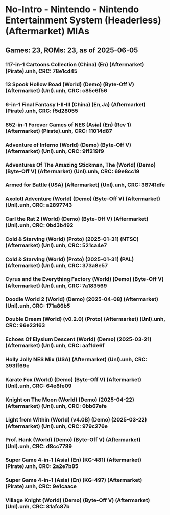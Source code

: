 # No-Intro - Nintendo - Nintendo Entertainment System (Headerless) (Aftermarket) MIAs
## Games: 23, ROMs: 23, as of 2025-06-05

### 117-in-1 Cartoons Collection (China) (En) (Aftermarket) (Pirate).unh, CRC: 78e1cd45
### 13 Spook Hollow Road (World) (Demo) (Byte-Off V) (Aftermarket) (Unl).unh, CRC: c85e6f56
### 6-in-1 Final Fantasy I-II-III (China) (En,Ja) (Aftermarket) (Pirate).unh, CRC: f5d28055
### 852-in-1 Forever Games of NES (Asia) (En) (Rev 1) (Aftermarket) (Pirate).unh, CRC: 11014d87
### Adventure of Inferno (World) (Demo) (Byte-Off V) (Aftermarket) (Unl).unh, CRC: 9ff219f9
### Adventures Of The Amazing Stickman, The (World) (Demo) (Byte-Off V) (Aftermarket) (Unl).unh, CRC: 69e8cc19
### Armed for Battle (USA) (Aftermarket) (Unl).unh, CRC: 36741dfe
### Axolotl Adventure (World) (Demo) (Byte-Off V) (Aftermarket) (Unl).unh, CRC: a2897743
### Carl the Rat 2 (World) (Demo) (Byte-Off V) (Aftermarket) (Unl).unh, CRC: 0bd3b492
### Cold & Starving (World) (Proto) (2025-01-31) (NTSC) (Aftermarket) (Unl).unh, CRC: 521ca4e7
### Cold & Starving (World) (Proto) (2025-01-31) (PAL) (Aftermarket) (Unl).unh, CRC: 373a8e57
### Cyrus and the Everything Factory (World) (Demo) (Byte-Off V) (Aftermarket) (Unl).unh, CRC: 7a183569
### Doodle World 2 (World) (Demo) (2025-04-08) (Aftermarket) (Unl).unh, CRC: 171a86b5
### Double Dream (World) (v0.2.0) (Proto) (Aftermarket) (Unl).unh, CRC: 96e23163
### Echoes Of Elysium Descent (World) (Demo) (2025-03-21) (Aftermarket) (Unl).unh, CRC: aaf1de6f
### Holly Jolly NES Mix (USA) (Aftermarket) (Unl).unh, CRC: 393ff69c
### Karate Fox (World) (Demo) (Byte-Off V) (Aftermarket) (Unl).unh, CRC: 64e8fe09
### Knight on The Moon (World) (Demo) (2025-04-22) (Aftermarket) (Unl).unh, CRC: 0bb67efe
### Light from Within (World) (v4.0B) (Demo) (2025-03-22) (Aftermarket) (Unl).unh, CRC: 979c276e
### Prof. Hank (World) (Demo) (Byte-Off V) (Aftermarket) (Unl).unh, CRC: d8cc7789
### Super Game 4-in-1 (Asia) (En) (KG-481) (Aftermarket) (Pirate).unh, CRC: 2a2e7b85
### Super Game 4-in-1 (Asia) (En) (KG-497) (Aftermarket) (Pirate).unh, CRC: 9e1caace
### Village Knight (World) (Demo) (Byte-Off V) (Aftermarket) (Unl).unh, CRC: 81afc87b
